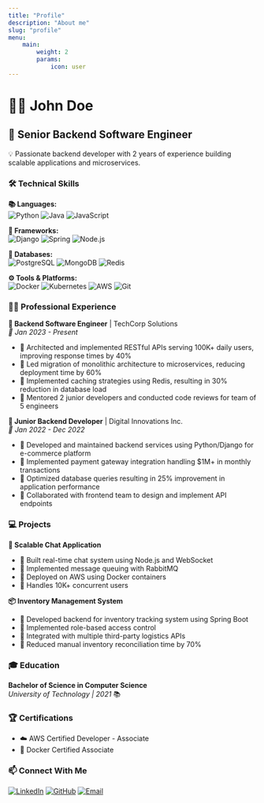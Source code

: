 ```yaml
---
title: "Profile"
description: "About me"
slug: "profile"
menu:
    main:
        weight: 2
        params:
            icon: user
---
```


# 👨‍💻 John Doe
## 🚀 Senior Backend Software Engineer

💡 Passionate backend developer with 2 years of experience building scalable applications and microservices.
 
### 🛠️ Technical Skills
**📚 Languages:**  
![Python](https://img.shields.io/badge/Python-3776AB?style=flat&logo=python&logoColor=white)
![Java](https://img.shields.io/badge/Java-ED8B00?style=flat&logo=openjdk&logoColor=white)
![JavaScript](https://img.shields.io/badge/JavaScript-F7DF1E?style=flat&logo=javascript&logoColor=black)

**🔧 Frameworks:**  
![Django](https://img.shields.io/badge/Django-092E20?style=flat&logo=django&logoColor=white)
![Spring](https://img.shields.io/badge/Spring-6DB33F?style=flat&logo=spring&logoColor=white)
![Node.js](https://img.shields.io/badge/Node.js-43853D?style=flat&logo=node.js&logoColor=white)

**💾 Databases:**  
![PostgreSQL](https://img.shields.io/badge/PostgreSQL-316192?style=flat&logo=postgresql&logoColor=white)
![MongoDB](https://img.shields.io/badge/MongoDB-4EA94B?style=flat&logo=mongodb&logoColor=white)
![Redis](https://img.shields.io/badge/Redis-DC382D?style=flat&logo=redis&logoColor=white)

**⚙️ Tools & Platforms:**  
![Docker](https://img.shields.io/badge/Docker-2496ED?style=flat&logo=docker&logoColor=white)
![Kubernetes](https://img.shields.io/badge/Kubernetes-326CE5?style=flat&logo=kubernetes&logoColor=white)
![AWS](https://img.shields.io/badge/AWS-232F3E?style=flat&logo=amazon-aws&logoColor=white)
![Git](https://img.shields.io/badge/Git-F05032?style=flat&logo=git&logoColor=white)

### 👨‍💼 Professional Experience

**🏢 Backend Software Engineer** | TechCorp Solutions  
*📅 Jan 2023 - Present*
- 🔹 Architected and implemented RESTful APIs serving 100K+ daily users, improving response times by 40%
- 🔹 Led migration of monolithic architecture to microservices, reducing deployment time by 60%
- 🔹 Implemented caching strategies using Redis, resulting in 30% reduction in database load
- 🔹 Mentored 2 junior developers and conducted code reviews for team of 5 engineers

**🏢 Junior Backend Developer** | Digital Innovations Inc.  
*📅 Jan 2022 - Dec 2022*
- 🔹 Developed and maintained backend services using Python/Django for e-commerce platform
- 🔹 Implemented payment gateway integration handling $1M+ in monthly transactions
- 🔹 Optimized database queries resulting in 25% improvement in application performance
- 🔹 Collaborated with frontend team to design and implement API endpoints

### 💻 Projects

**📱 Scalable Chat Application**
- 🔸 Built real-time chat system using Node.js and WebSocket
- 🔸 Implemented message queuing with RabbitMQ
- 🔸 Deployed on AWS using Docker containers
- 🔸 Handles 10K+ concurrent users

**📦 Inventory Management System**
- 🔸 Developed backend for inventory tracking system using Spring Boot
- 🔸 Implemented role-based access control
- 🔸 Integrated with multiple third-party logistics APIs
- 🔸 Reduced manual inventory reconciliation time by 70%

### 🎓 Education
**Bachelor of Science in Computer Science**  
*University of Technology | 2021* 📚

### 🏆 Certifications
- ☁️ AWS Certified Developer - Associate
- 🐳 Docker Certified Associate

### 📫 Connect With Me
[![LinkedIn](https://img.shields.io/badge/LinkedIn-0077B5?style=flat&logo=linkedin&logoColor=white)](https://linkedin.com/in/johndoe)
[![GitHub](https://img.shields.io/badge/GitHub-100000?style=flat&logo=github&logoColor=white)](https://github.com/johndoe)
[![Email](https://img.shields.io/badge/Email-D14836?style=flat&logo=gmail&logoColor=white)](mailto:john.doe@email.com) 
